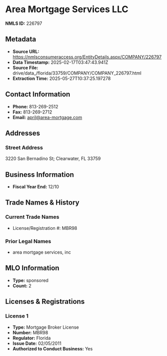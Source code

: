 # Area Mortgage Services LLC

**NMLS ID:** 226797

## Metadata
- **Source URL:** https://nmlsconsumeraccess.org/EntityDetails.aspx/COMPANY/226797
- **Data Timestamp:** 2025-02-17T03:47:43.941Z
- **Source File:** drive/data_/florida/33759/COMPANY/COMPANY_226797.html
- **Extraction Time:** 2025-05-27T10:37:25.197278

## Contact Information
- **Phone:** 813-269-2512
- **Fax:** 813-269-2712
- **Email:** april@area-mortgage.com

## Addresses
### Street Address
3220 San Bernadino St; Clearwater, FL 33759

## Business Information
- **Fiscal Year End:** 12/10

## Trade Names & History
### Current Trade Names
- License/Registration #: MBR98

### Prior Legal Names
- area mortgage services, inc

## MLO Information
- **Type:** sponsored
- **Count:** 2

## Licenses & Registrations

### License 1
- **Type:** Mortgage Broker License
- **Number:** MBR98
- **Regulator:** Florida
- **Issue Date:** 02/05/2011
- **Authorized to Conduct Business:** Yes
